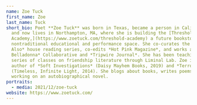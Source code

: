```yaml
---
name: Zoe Tuck
first_name: Zoe
last_name: Tuck
short_bio: Poet **Zoe Tuck** was born in Texas, became a person in California,
  and now lives in Northampton, MA, where she is building the [Threshold
  Academy,](https://www.zoetuck.com/threshold-academy) a future bookstore and
  nontraditional educational and performance space. She co-curates the *But
  Also* house reading series, co-edits *Hot Pink Magazine*, and works at
  Belladonna* Collaborative and *Tripwire Journal*. She has been teaching a
  series of classes on friendship literature through Liminal Lab. Zoe is the
  author of *Soft Investigations* (Daisy Mayhem Books, 2019) and *Terror Matrix*
  (Timeless, Infinite Light, 2014). She blogs about books, writes poems, and is
  working on an autobiographical novel.
portraits:
  - media: 2021/12/zoe-tuck
website: https://www.zoetuck.com/
---
```

